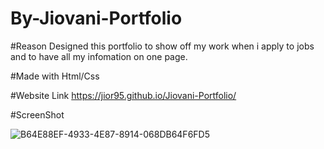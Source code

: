 # By-Jiovani-Portfolio

#Reason
Designed this portfolio to show off my work when i apply to jobs and to have all my infomation on one page.

#Made with 
Html/Css

#Website Link 
https://jior95.github.io/Jiovani-Portfolio/

#ScreenShot

![B64E88EF-4933-4E87-8914-068DB64F6FD5](https://user-images.githubusercontent.com/106453116/192633541-a0991919-803f-461a-95e3-e6d381d4694c.png)

